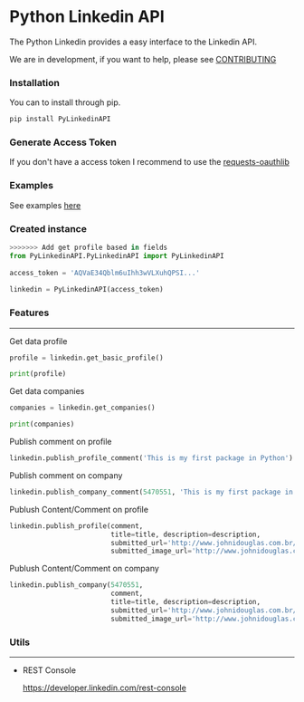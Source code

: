 # Python Linkedin API

The Python Linkedin provides a easy interface to the Linkedin API.

We are in development, if you want to help, please see [CONTRIBUTING](https://github.com/johnidm/PyLinkedinAPI/blob/master/CONTRIBUTING.rst)

### Installation

You can to install through pip.

```python
pip install PyLinkedinAPI
```

### Generate Access Token

If you don't have a access token I recommend to use the [requests-oauthlib](https://github.com/requests/requests-oauthlib)

### Examples

See examples [here](https://github.com/johnidm/PyLinkedinAPI/blob/master/examples/basic.py)

### Created instance

```python
>>>>>>> Add get profile based in fields
from PyLinkedinAPI.PyLinkedinAPI import PyLinkedinAPI
    
access_token = 'AQVaE34Qblm6uIhh3wVLXuhQPSI...'
    
linkedin = PyLinkedinAPI(access_token)
```

### Features
--------

Get data profile

```python
profile = linkedin.get_basic_profile()

print(profile)
```

Get data companies

```python
companies = linkedin.get_companies()

print(companies)
```

Publish comment on profile

```python
linkedin.publish_profile_comment('This is my first package in Python')
```

Publish comment on company 


```python
linkedin.publish_company_comment(5470551, 'This is my first package in Python')
```

Publush Content/Comment on profile

```python
linkedin.publish_profile(comment,
                         title=title, description=description,
                         submitted_url='http://www.johnidouglas.com.br/',
                         submitted_image_url='http://www.johnidouglas.com.br/logo.jpeg')
```

Publush Content/Comment on company

```python
linkedin.publish_company(5470551,
                         comment,
                         title=title, description=description,
                         submitted_url='http://www.johnidouglas.com.br/',
                         submitted_image_url='http://www.johnidouglas.com.br/logo.jpeg)

```


### Utils
--------

* REST Console
	
	https://developer.linkedin.com/rest-console





